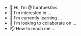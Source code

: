 - 👋 Hi, I’m @Turatbek0vs
- 👀 I’m interested in ...
- 🌱 I’m currently learning ...
- 💞️ I’m looking to collaborate on ...
- 📫 How to reach me ...

<!---
Turatbek0vs/Turatbek0vs is a ✨ special ✨ repository because its `README.md` (this file) appears on your GitHub profile.
You can click the Preview link to take a look at your changes.
--->

